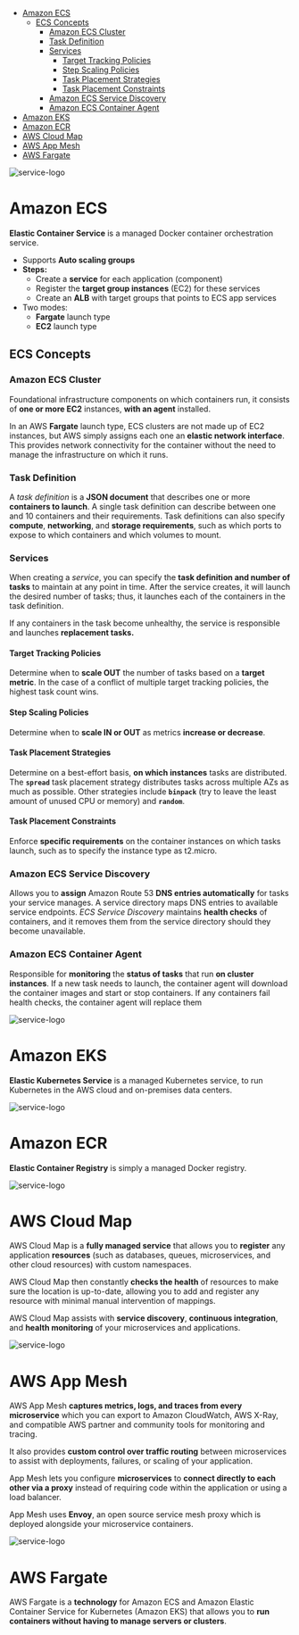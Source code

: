 - [Amazon ECS](#amazon-ecs)
	- [ECS Concepts](#ecs-concepts)
		- [Amazon ECS Cluster](#amazon-ecs-cluster)
		- [Task Definition](#task-definition)
		- [Services](#services)
			- [Target Tracking Policies](#target-tracking-policies)
			- [Step Scaling Policies](#step-scaling-policies)
			- [Task Placement Strategies](#task-placement-strategies)
			- [Task Placement Constraints](#task-placement-constraints)
		- [Amazon ECS Service Discovery](#amazon-ecs-service-discovery)
		- [Amazon ECS Container Agent](#amazon-ecs-container-agent)
- [Amazon EKS](#amazon-eks)
- [Amazon ECR](#amazon-ecr)
- [AWS Cloud Map](#aws-cloud-map)
- [AWS App Mesh](#aws-app-mesh)
- [AWS Fargate](#aws-fargate)


![service-logo](/assets/img/aws-icons/Arch_Amazon-Elastic-Container-Service_64.png)
# Amazon ECS

**Elastic Container Service** is a managed Docker container orchestration service.

* Supports **Auto scaling groups**
* **Steps:**
	* Create a **service** for each application (component)
	* Register the **target group instances** (EC2) for these services
	* Create an **ALB** with target groups that points to ECS app services
* Two modes:
	* **Fargate** launch type
	* **EC2** launch type

## ECS Concepts
### Amazon ECS Cluster
Foundational infrastructure components on which containers run, it consists of **one or more EC2** instances, **with an agent** installed.

In an AWS **Fargate** launch type, ECS clusters are not made up of EC2 instances, but AWS simply assigns each one an **elastic network interface**. This provides network connectivity for the container without the need to manage the infrastructure on which it runs.
### Task Definition
A _task definition_ is a **JSON document** that describes one or more **containers to launch**.
A single task definition can describe between one and 10 containers and their requirements.
Task definitions can also specify **compute**, **networking**, and **storage requirements**, such as which ports to expose to which containers and which volumes to mount.
### Services
When creating a _service_, you can specify the **task definition and number of tasks** to maintain at any point in time. After the service creates, it will launch the desired number of tasks; thus, it launches each of the containers in the task definition.

If any containers in the task become unhealthy, the service is responsible and launches **replacement tasks.**
#### Target Tracking Policies
Determine when to **scale OUT** the number of tasks based on a **target metric**.
In the case of a conflict of multiple target tracking policies, the highest task count wins.
#### Step Scaling Policies
Determine when to **scale IN or OUT** as metrics **increase or decrease**.
#### Task Placement Strategies
Determine on a best-effort basis, **on which instances** tasks are distributed.
The **`spread`** task placement strategy distributes tasks across multiple AZs as much as possible.
Other strategies include **`binpack`** (try to leave the least amount of unused CPU or memory) and **`random`**.
#### Task Placement Constraints
Enforce **specific requirements** on the container instances on which tasks launch, such as to specify the instance type as t2.micro.
### Amazon ECS Service Discovery
Allows you to **assign** Amazon Route 53 **DNS entries automatically** for tasks your service manages. A service directory maps DNS entries to available service endpoints.
_ECS Service Discovery_ maintains **health checks** of containers, and it removes them from the service directory should they become unavailable.
### Amazon ECS Container Agent
Responsible for **monitoring** the **status of tasks** that run **on cluster instances**.
If a new task needs to launch, the container agent will download the container images and start or stop containers. If any containers fail health checks, the container agent will replace them

![service-logo](/assets/img/aws-icons/Arch_Amazon-Elastic-Kubernetes-Service_64.png)
# Amazon EKS
**Elastic Kubernetes Service** is a managed Kubernetes service, to run Kubernetes in the AWS cloud and on-premises data centers.

![service-logo](/assets/img/aws-icons/Arch_Amazon-Elastic-Container-Registry_64.png)
# Amazon ECR
**Elastic Container Registry** is simply a managed Docker registry.

![service-logo](/assets/img/aws-icons/Arch_AWS-Cloud-Map_64.png)
# AWS Cloud Map
AWS Cloud Map is a **fully managed service** that allows you to **register** any application **resources** (such as databases, queues, microservices, and other cloud resources) with custom namespaces.

AWS Cloud Map then constantly **checks the health** of resources to make sure the location is up-to-date, allowing you to add and register any resource with minimal manual intervention of mappings.

AWS Cloud Map assists with **service discovery**, **continuous integration**, and **health monitoring** of your microservices and applications.

![service-logo](/assets/img/aws-icons/Arch_AWS-App-Mesh_64.png)
# AWS App Mesh
AWS App Mesh **captures metrics, logs, and traces from every microservice** which you can export to Amazon CloudWatch, AWS X-Ray, and compatible AWS partner and community tools for monitoring and tracing.

It also provides **custom control over traffic routing** between microservices to assist with deployments, failures, or scaling of your application.

App Mesh lets you configure **microservices** to **connect directly to each other via a proxy** instead of requiring code within the application or using a load balancer.

App Mesh uses **Envoy**, an open source service mesh proxy which is deployed alongside your microservice containers.

![service-logo](/assets/img/aws-icons/Arch_AWS-Fargate_64.png)
# AWS Fargate
AWS Fargate is a **technology** for Amazon ECS and Amazon Elastic Container Service for Kubernetes (Amazon EKS) that allows you to **run containers without having to manage servers or clusters**.